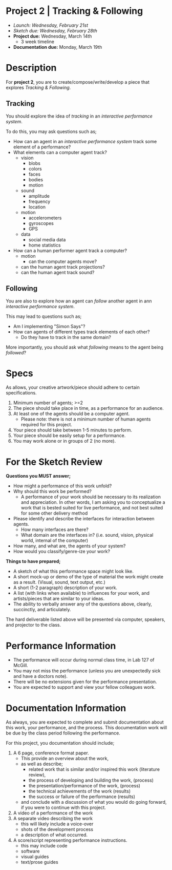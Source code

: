 # Project 2 | Tracking & Following

- _Launch: Wednesday, February 21st_
- _Sketch due: Wednesday, February 28th_
- **Project due:** Wednesday, March 14th
    - 3 week timeline
- **Documentation due:** Monday, March 19th


# Description

For **project 2**, you are to create/compose/write/develop a piece that explores _Tracking & Following_.

## Tracking

You should explore the idea of _tracking_ in an _interactive performance system_.

To do this, you may ask questions such as;

- How can an agent in an _interactive performance system_ track some element of a performance?
- What elements can a computer agent track?
    - vision
        - blobs
        - colors
        - faces
        - bodies
        - motion
    - sound
        - amplitude
        - frequency
        - location
    - motion
        - accelerometers
        - gyroscopes
        - GPS
    - data
        - social media data
        - home statistics
- How can a human performer agent track a computer?
    - motion
        - can the computer agents move?
    - can the human agent track projections?
    - can the human agent track sound?

## Following

You are also to explore how an agent can _follow_ another agent in ann _interactive performance system_.

This may lead to questions such as;

- Am I implementing "Simon Says"?
- How can agents of different types track elements of each other?
    - Do they have to track in the same domain?

More importantly, you should ask what _following_ means to the agent being _followed_?

# Specs

As allows, your creative artwork/piece should adhere to certain specifications.

1. Minimum number of agents; >=2
2. The piece should take place in time, as a performance for an audience.
3. At least one of the agents should be a computer agent.
    - Please note: there is not a minimum number of human agents required for this project.
4. Your piece should take between 1-5 minutes to perform.
5. Your piece should be easily setup for a performance.
6. You may work alone or in groups of 2 (no more).






# For the Sketch Review

**Questions you MUST answer;**

- How might a performance of this work unfold?
- Why should this work be performed?
    - A performance of your work should be necessary to its realization and appreciation. In other words, I am asking you to conceptualize a work that is bested suited for live performance, and not best suited for some other delivery method
- Please identify and describe the interfaces for interaction between agents.
    - How many interfaces are there?
    - What domain are the interfaces in? (i.e. sound, vision, physical world, internal of the computer)
- How many, and what are, the agents of your system?
- How would you classify/genre-ize your work?

**Things to have prepared;**

- A sketch of what this performance space might look like.
- A short mock-up or demo of the type of material the work might create as a result. (Visual, sound, text output, etc.)
- A short (1-2 paragraph) description of your work.
- A list (with links when available) to influences for your work, and artists/pieces that are similar to your ideas.
- The ability to verbally answer any of the questions above, clearly, succinctly, and articulately.

The hard deliverable listed above will be presented via computer, speakers, and projector to the class.


# Performance Information

- The performance will occur during normal class time, in Lab 127 of McGill.
- You may not miss the performance (unless you are unexpectedly sick and have a doctors note).
- There will be no extensions given for the performance presentation.
- You are expected to support and view your fellow colleagues work.


# Documentation Information

As always, you are expected to complete and submit documentation about this work, your performance, and the process. This documentation work will be due by the class period following the performance.

For this project, you documentation should include;

1. A 6 page, conference format paper.
    - This provide an overview about the work,
    - as well as describe;
        - related work that is similar and/or inspired this work (literature review),
        - the process of developing and building the work, (process)
        - the presentation/performance of the work, (process)
        - the technical achievements of the work (results)
        - the success or failure of the performance (results)
    - and conclude with a discussion of what you would do going forward, if you were to continue with this project.
2. A video of a performance of the work
3. A separate video describing the work
    - this will likely include a voice-over
    - shots of the development process
    - a description of what occurred.
4. A score/script representing performance instructions.
    - this may include code
    - software
    - visual guides
    - text/prose guides
